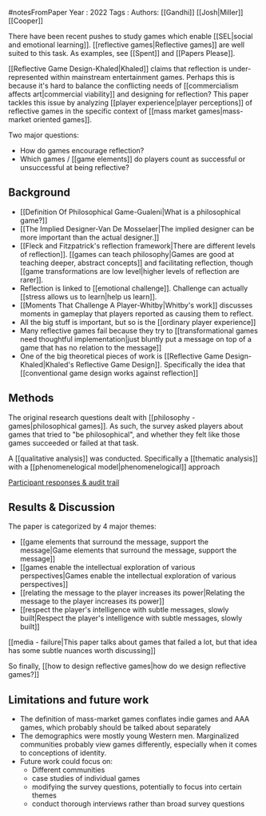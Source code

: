#notesFromPaper
Year   : 2022
Tags   : 
Authors: [[Gandhi]] [[Josh|Miller]] [[Cooper]]

There have been recent pushes to study games which enable [[SEL|social and emotional learning]]. [[reflective games|Reflective games]] are well suited to this task. As examples, see [[Spent]] and [[Papers Please]].

[[Reflective Game Design-Khaled|Khaled]] claims that reflection is under-represented within mainstream entertainment games. Perhaps this is because it's hard to balance the conflicting needs of [[commercialism affects art|commercial viability]] and designing for reflection? This paper tackles this issue by analyzing [[player experience|player perceptions]] of reflective games in the specific context of [[mass market games|mass-market oriented games]].

Two major questions:

 - How do games encourage reflection?
 - Which games / [[game elements]] do players count as successful or unsuccessful at being reflective?

Background
----------

 - [[Definition Of Philosophical Game-Gualeni|What is a philosophical game?]]
 - [[The Implied Designer-Van De Mosselaer|The implied designer can be more important than the actual designer.]]
 - [[Fleck and Fitzpatrick's reflection framework|There are different levels of reflection]]. [[games can teach philosophy|Games are good at teaching deeper, abstract concepts]] and facilitating reflection, though [[game transformations are low level|higher levels of reflection are rarer]].
 - Reflection is linked to [[emotional challenge]]. Challenge can actually [[stress allows us to learn|help us learn]].
 - [[Moments That Challenge A Player-Whitby|Whitby's work]] discusses moments in gameplay that players reported as causing them to reflect.
 - All the big stuff is important, but so is the [[ordinary player experience]]
 - Many reflective games fail because they try to [[transformational games need thoughtful implementation|just bluntly put a message on top of a game that has no relation to the message]]
 - One of the big theoretical pieces of work is [[Reflective Game Design-Khaled|Khaled's Reflective Game Design]]. Specifically the idea that [[conventional game design works against reflection]]

Methods
-------

The original research questions dealt with [[philosophy - games|philosophical games]]. As such, the survey asked players about games that tried to "be philosophical", and whether they felt like those games succeeded or failed at that task.

A [[qualitative analysis]] was conducted. Specifically a [[thematic analysis]] with a [[phenomenelogical model|phenomenelogical]] approach

[Participant responses & audit trail](https://osf/6ed5q/)

Results & Discussion
--------------------

The paper is categorized by 4 major themes:

 - [[game elements that surround the message, support the message|Game elements that surround the message, support the message]]
 - [[games enable the intellectual exploration of various perspectives|Games enable the intellectual exploration of various perspectives]]
 - [[relating the message to the player increases its power|Relating the message to the player increases its power]]
 - [[respect the player's intelligence with subtle messages, slowly built|Respect the player's intelligence with subtle messages, slowly built]]

[[media - failure|This paper talks about games that failed a lot, but that idea has some subtle nuances worth discussing]]

So finally, [[how to design reflective games|how do we design reflective games?]]

Limitations and future work
---------------------------

 - The definition of mass-market games conflates indie games and AAA games, which probably should be talked about separately
 - The demographics were mostly young Western men. Marginalized communities probably view games differently, especially when it comes to conceptions of identity.
 - Future work could focus on:
   - Different communities
   - case studies of individual games
   - modifying the survey questions, potentially to focus into certain themes
   - conduct thorough interviews rather than broad survey questions
